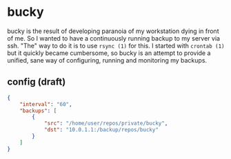# bucky

bucky is the result of developing paranoia of my workstation dying in front of me. So I wanted to have a continuously running backup to my server via ssh.
"The" way to do it is to use `rsync (1)` for this. I started with `crontab (1)` but it quickly became cumbersome, so bucky is an attempt to provide a unified, sane way of configuring, running and monitoring my backups.

## config (draft)
```json
{
    "interval": "60",
    "backups": [
        {
            "src": "/home/user/repos/private/bucky",
            "dst": "10.0.1.1:/backup/repos/bucky"
        }
    ]
}
```
